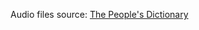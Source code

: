 Audio files source: [The People's Dictionary](http://folkets-lexikon.csc.kth.se/folkets/folkets.en.html)